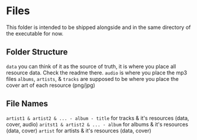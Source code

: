 # Files

This folder is intended to be shipped alongside and in the same directory of the executable for now.

## Folder Structure

`data` you can think of it as the source of truth, it is where you place all resource data. Check the readme there.
`audio` is where you place the mp3 files
`albums`, `artists`, & `tracks` are supposed to be where you place the cover art of each resource (png/jpg)

## File Names

`artist1 & artist2 & ... - album - title` for tracks & it's resources (data, cover, audio)
`aritst1 & artist2 & ... - album` for albums & it's resources (data, cover)
`artist` for artists & it's resources (data, cover)
